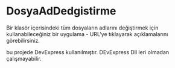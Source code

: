# DosyaAdDedgistirme
Bir klasör içerisindeki tüm dosyaların adlarını değiştirmek için kullanabileceğiniz bir uygulama - 
URL'ye tıklayarak açıklamalarını görebilirsiniz.

bu projede DevExpress kullanılmıştır. DEvExpress Dll leri olmadan çalışmayabilir.
